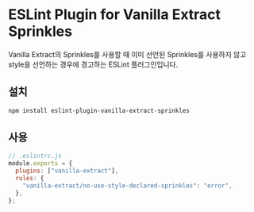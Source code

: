 # ESLint Plugin for Vanilla Extract Sprinkles

Vanilla Extract의 Sprinkles를 사용할 때 이미 선언된 Sprinkles를 사용하지 않고 style을 선언하는 경우에 경고하는 ESLint 플러그인입니다.

## 설치

```bash
npm install eslint-plugin-vanilla-extract-sprinkles
```

## 사용

```js
// .eslintrc.js
module.exports = {
  plugins: ["vanilla-extract"],
  rules: {
    "vanilla-extract/no-use-style-declared-sprinkles": "error",
  },
};
```
